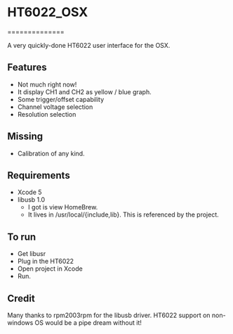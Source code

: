 # HT6022_OSX
==============

A very quickly-done HT6022 user interface for the OSX.


## Features
- Not much right now!
- It display CH1 and CH2 as yellow / blue graph.
- Some trigger/offset capability
- Channel voltage selection
- Resolution selection


## Missing
- Calibration of any kind.


## Requirements
- Xcode 5
- libusb 1.0
  - I got is view HomeBrew. 
  - It lives in /usr/local/{include,lib}. This is referenced by the project.


## To run
- Get libusr
- Plug in the HT6022
- Open project in Xcode
- Run.

## Credit
Many thanks to rpm2003rpm for the libusb driver. 
HT6022 support on non-windows OS would be a pipe dream without it!
